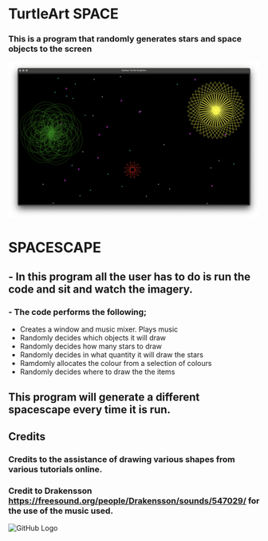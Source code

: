 # TurtleArt SPACE
### This is a program that randomly generates stars and space objects to the screen
![SPACE](https://github.com/PureJD/TurtleArt/blob/main/TurtleArt.png?raw=true)

# SPACESCAPE
## - In this program all the user has to do is run the code and sit and watch the imagery.
### - The code performs the following;
- Creates a window and music mixer. Plays music
- Randomly decides which objects it will draw 
- Randomly decides how many stars to draw 
- Randomly decides in what quantity it will draw the stars
- Ramdomly allocates the colour from a selection of colours 
- Randomly decides where to draw the the items


## This program will generate a different spacescape every time it is run. 
## Credits
### Credits to the assistance of drawing various shapes from various tutorials online. 
### Credit to Drakensson https://freesound.org/people/Drakensson/sounds/547029/ for the use of the music used.


![GitHub Logo](https://github.com/github.png)
